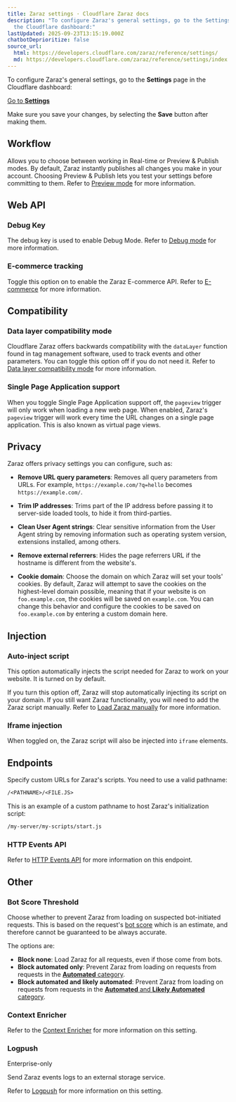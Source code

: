```yaml
---
title: Zaraz settings · Cloudflare Zaraz docs
description: "To configure Zaraz's general settings, go to the Settings page in
  the Cloudflare dashboard:"
lastUpdated: 2025-09-23T13:15:19.000Z
chatbotDeprioritize: false
source_url:
  html: https://developers.cloudflare.com/zaraz/reference/settings/
  md: https://developers.cloudflare.com/zaraz/reference/settings/index.md
---
```


To configure Zaraz's general settings, go to the **Settings** page in the Cloudflare dashboard:

[Go to **Settings**](https://dash.cloudflare.com/?to=/:account/tag-management/settings)

Make sure you save your changes, by selecting the **Save** button after making them.

## Workflow

Allows you to choose between working in Real-time or Preview & Publish modes. By default, Zaraz instantly publishes all changes you make in your account. Choosing Preview & Publish lets you test your settings before committing to them. Refer to [Preview mode](https://developers.cloudflare.com/zaraz/history/preview-mode/) for more information.

## Web API

### Debug Key

The debug key is used to enable Debug Mode. Refer to [Debug mode](https://developers.cloudflare.com/zaraz/web-api/debug-mode/) for more information.

### E-commerce tracking

Toggle this option on to enable the Zaraz E-commerce API. Refer to [E-commerce](https://developers.cloudflare.com/zaraz/web-api/ecommerce/) for more information.

## Compatibility

### Data layer compatibility mode

Cloudflare Zaraz offers backwards compatibility with the `dataLayer` function found in tag management software, used to track events and other parameters. You can toggle this option off if you do not need it. Refer to [Data layer compatibility mode](https://developers.cloudflare.com/zaraz/advanced/datalayer-compatibility/) for more information.

### Single Page Application support

When you toggle Single Page Application support off, the `pageview` trigger will only work when loading a new web page. When enabled, Zaraz's `pageview` trigger will work every time the URL changes on a single page application. This is also known as virtual page views.

## Privacy

Zaraz offers privacy settings you can configure, such as:

* **Remove URL query parameters**: Removes all query parameters from URLs. For example, `https://example.com/?q=hello` becomes `https://example.com/`.

* **Trim IP addresses**: Trims part of the IP address before passing it to server-side loaded tools, to hide it from third-parties.

* **Clean User Agent strings**: Clear sensitive information from the User Agent string by removing information such as operating system version, extensions installed, among others.

* **Remove external referrers**: Hides the page referrers URL if the hostname is different from the website's.

* **Cookie domain**: Choose the domain on which Zaraz will set your tools' cookies. By default, Zaraz will attempt to save the cookies on the highest-level domain possible, meaning that if your website is on `foo.example.com`, the cookies will be saved on `example.com`. You can change this behavior and configure the cookies to be saved on `foo.example.com` by entering a custom domain here.

## Injection

### Auto-inject script

This option automatically injects the script needed for Zaraz to work on your website. It is turned on by default.

If you turn this option off, Zaraz will stop automatically injecting its script on your domain. If you still want Zaraz functionality, you will need to add the Zaraz script manually. Refer to [Load Zaraz manually](https://developers.cloudflare.com/zaraz/advanced/load-zaraz-manually/) for more information.

### Iframe injection

When toggled on, the Zaraz script will also be injected into `iframe` elements.

## Endpoints

Specify custom URLs for Zaraz's scripts. You need to use a valid pathname:

```txt
/<PATHNAME>/<FILE.JS>
```

This is an example of a custom pathname to host Zaraz's initialization script:

```txt
/my-server/my-scripts/start.js
```

### HTTP Events API

Refer to [HTTP Events API](https://developers.cloudflare.com/zaraz/http-events-api/) for more information on this endpoint.

## Other

### Bot Score Threshold

Choose whether to prevent Zaraz from loading on suspected bot-initiated requests. This is based on the request's [bot score](https://developers.cloudflare.com/bots/concepts/bot-score/) which is an estimate, and therefore cannot be guaranteed to be always accurate.

The options are:

* **Block none**: Load Zaraz for all requests, even if those come from bots.
* **Block automated only**: Prevent Zaraz from loading on requests from requests in the [**Automated** category](https://developers.cloudflare.com/bots/concepts/bot-score/#bot-groupings).
* **Block automated and likely automated**: Prevent Zaraz from loading on requests from requests in the [**Automated** and **Likely Automated** category](https://developers.cloudflare.com/bots/concepts/bot-score/#bot-groupings).

### Context Enricher

Refer to the [Context Enricher](https://developers.cloudflare.com/zaraz/advanced/context-enricher/) for more information on this setting.

### Logpush

Enterprise-only

Send Zaraz events logs to an external storage service.

Refer to [Logpush](https://developers.cloudflare.com/zaraz/advanced/logpush/) for more information on this setting.
